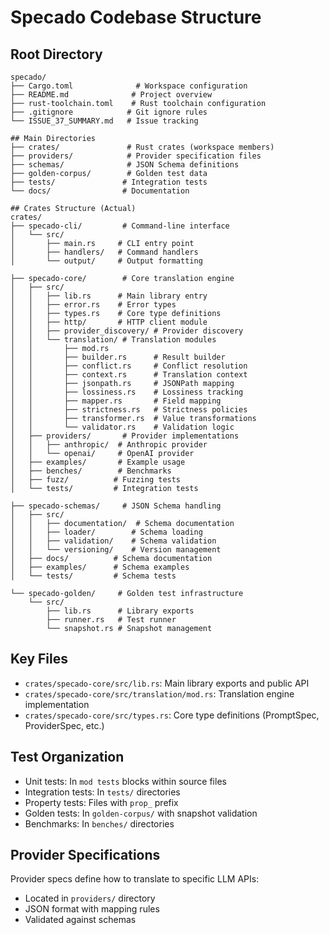 # Specado Codebase Structure

## Root Directory
```
specado/
├── Cargo.toml              # Workspace configuration
├── README.md              # Project overview
├── rust-toolchain.toml    # Rust toolchain configuration
├── .gitignore            # Git ignore rules
└── ISSUE_37_SUMMARY.md   # Issue tracking

## Main Directories
├── crates/               # Rust crates (workspace members)
├── providers/            # Provider specification files
├── schemas/              # JSON Schema definitions
├── golden-corpus/        # Golden test data
├── tests/               # Integration tests
└── docs/                # Documentation

## Crates Structure (Actual)
crates/
├── specado-cli/         # Command-line interface
│   └── src/
│       ├── main.rs     # CLI entry point
│       ├── handlers/   # Command handlers
│       └── output/     # Output formatting

├── specado-core/        # Core translation engine
│   ├── src/
│   │   ├── lib.rs      # Main library entry
│   │   ├── error.rs    # Error types
│   │   ├── types.rs    # Core type definitions
│   │   ├── http/       # HTTP client module
│   │   ├── provider_discovery/ # Provider discovery
│   │   └── translation/ # Translation modules
│   │       ├── mod.rs
│   │       ├── builder.rs      # Result builder
│   │       ├── conflict.rs     # Conflict resolution
│   │       ├── context.rs      # Translation context
│   │       ├── jsonpath.rs     # JSONPath mapping
│   │       ├── lossiness.rs    # Lossiness tracking
│   │       ├── mapper.rs       # Field mapping
│   │       ├── strictness.rs   # Strictness policies
│   │       ├── transformer.rs  # Value transformations
│   │       └── validator.rs    # Validation logic
│   ├── providers/       # Provider implementations
│   │   ├── anthropic/  # Anthropic provider
│   │   └── openai/     # OpenAI provider
│   ├── examples/       # Example usage
│   ├── benches/        # Benchmarks
│   ├── fuzz/          # Fuzzing tests
│   └── tests/         # Integration tests

├── specado-schemas/     # JSON Schema handling
│   ├── src/
│   │   ├── documentation/  # Schema documentation
│   │   ├── loader/        # Schema loading
│   │   ├── validation/    # Schema validation
│   │   └── versioning/    # Version management
│   ├── docs/          # Schema documentation
│   ├── examples/      # Schema examples
│   └── tests/         # Schema tests

└── specado-golden/     # Golden test infrastructure
    └── src/
        ├── lib.rs      # Library exports
        ├── runner.rs   # Test runner
        └── snapshot.rs # Snapshot management
```

## Key Files
- `crates/specado-core/src/lib.rs`: Main library exports and public API
- `crates/specado-core/src/translation/mod.rs`: Translation engine implementation
- `crates/specado-core/src/types.rs`: Core type definitions (PromptSpec, ProviderSpec, etc.)

## Test Organization
- Unit tests: In `mod tests` blocks within source files
- Integration tests: In `tests/` directories
- Property tests: Files with `prop_` prefix
- Golden tests: In `golden-corpus/` with snapshot validation
- Benchmarks: In `benches/` directories

## Provider Specifications
Provider specs define how to translate to specific LLM APIs:
- Located in `providers/` directory
- JSON format with mapping rules
- Validated against schemas